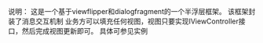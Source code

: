 说明：
这是一个基于viewflipper和dialogfragment的一个半浮层框架。
该框架封装了消息交互机制
业务方可以填充任何视图，视图只要实现IViewController接口，然后完成视图更新即可。
具体可参见实例
